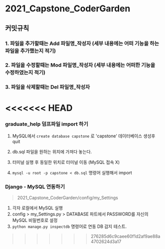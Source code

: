 # 2021_Capstone_CoderGarden

## 커밋규칙 
### 1. 파일을 추가할때는 Add 파일명_작성자 (세부 내용에는 어떠 기능을 하는 파일을 추가했는지 적기)
### 2. 파일을 수정할때는 Mod 파일명_작성자 (세부 내용에는 어떠한 기능을 수정하였는지 적기)
### 3. 파일을 삭제할때는 Del 파일명_작성자 
<<<<<<< HEAD
=======



### graduate_help 덤프파일 import 하기
1. MySQL에서 `create database capstone` 로 'capstone' 데이터베이스 생성후 quit
   
2. db.sql 파일을 원하는 위치에 가져다 놓는다.
3. 터미널 실행 후 동일한 위치로 터미널 이동 (MySQL 접속 X)
3. `mysql -u root -p capstone < db.sql` 명령어 실행해서 import

### Django - MySQL 연동하기
>  2021_Capstone_CoderGarden/config/my_Settings
1. 각자 로컬에서 MySQL 실행
2. config > my_Settings.py > DATABASE 파트에서 PASSWORD를 자신의 MySQL 비밀번호로 설정
3. `python manage.py inspectdb` 명령어로 연동 DB 감지 테스트.
>>>>>>> 276285d6c9caee60f1d2af9ae88a4702624d3a17
